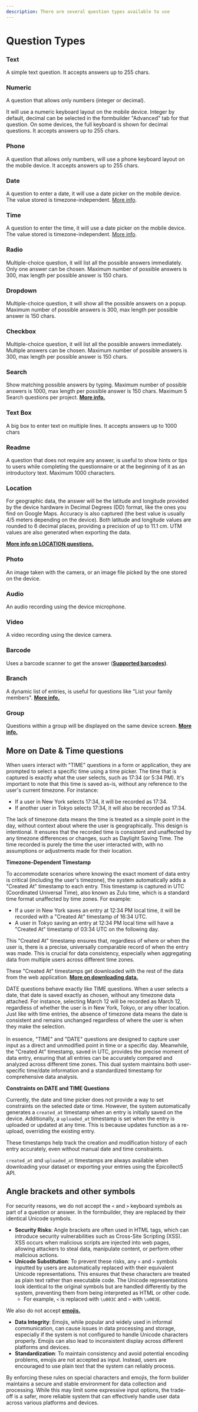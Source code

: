 ```yaml
---
description: There are several question types available to use
---
```


# Question Types

### Text

A simple text question. It accepts answers up to 255 chars.

### Numeric

A question that allows only numbers (integer or decimal).

It will use a numeric keyboard layout on the mobile device. Integer by default, decimal can be selected in the formbuilder "Advanced" tab for that question. On some devices, the full keyboard is shown for decimal questions. It accepts answers up to 255 chars.

### Phone

A question that allows only numbers, will use a phone keyboard layout on the mobile device. It accepts answers up to 255 chars.

### Date

A question to enter a date, it will use a date picker on the mobile device. The value stored is timezone-independent. [More info](input-types.md#more-on-date-and-time-questions).

### Time

A question to enter the time, it will use a date picker on the mobile device. The value stored is timezone-independent. [More info](input-types.md#more-on-date-and-time-questions).

### Radio

Multiple-choice question, it will list all the possible answers immediately. Only one answer can be chosen. Maximum number of possible answers is 300, max length per possible answer is 150 chars.

### Dropdown

Multiple-choice question, it will show all the possible answers on a popup. Maximum number of possible answers is 300, max length per possible answer is 150 chars.

### Checkbox

Multiple-choice question, it will list all the possible answers immediately. Multiple answers can be chosen. Maximum number of possible answers is 300, max length per possible answer is 150 chars.

### Search

Show matching possible answers by typing. Maximum number of possible answers is 1000, max length per possible answer is 150 chars. Maximum 5 Search questions per project. [**More info.**](search.md)

### Text Box

A big box to enter text on multiple lines. It accepts answers up to 1000 chars

### Readme

A question that does not require any answer, is useful to show hints or tips to users while completing the questionnaire or at the beginning of it as an introductory text. Maximum 1000 characters.

### Location

For geographic data, the answer will be the latitude and longitude provided by the device hardware in Decimal Degrees (DD) format, like the ones you find on Google Maps. Accuracy is also captured (the best value is usually 4/5 meters depending on the device). Both latitude and longitude values are rounded to 6 decimal places, providing a precision of up to 11.1 cm. UTM values are also generated when exporting the data.

[**More info on LOCATION questions.**](../mobile-application/location-questions.md)

### Photo

An image taken with the camera, or an image file picked by the one stored on the device.

### Audio

An audio recording using the device microphone.

### Video

A video recording using the device camera.

### Barcode

Uses a barcode scanner to get the answer ([**Supported barcodes**](../common-use-cases/barcodes.md)**)**.

### Branch

A dynamic list of entries, is useful for questions like "List your family members". [**More info.**](branches.md)

### Group

Questions within a group will be displayed on the same device screen. [**More info.**](groups.md)

## More on Date & Time questions

When users interact with "TIME" questions in a form or application, they are prompted to select a specific time using a time picker. The time that is captured is exactly what the user selects, such as 17:34 (or 5:34 PM). It's important to note that this time is saved as-is, without any reference to the user's current timezone. For instance:

* If a user in New York selects 17:34, it will be recorded as 17:34.
* If another user in Tokyo selects 17:34, it will also be recorded as 17:34.

The lack of timezone data means the time is treated as a simple point in the day, without context about where the user is geographically. This design is intentional. It ensures that the recorded time is consistent and unaffected by any timezone differences or changes, such as Daylight Saving Time. The time recorded is purely the time the user interacted with, with no assumptions or adjustments made for their location.

**Timezone-Dependent Timestamp**

To accommodate scenarios where knowing the exact moment of data entry is critical (including the user's timezone), the system automatically adds a "Created At" timestamp to each entry. This timestamp is captured in UTC (Coordinated Universal Time), also known as Zulu time, which is a standard time format unaffected by time zones. For example:

* If a user in New York saves an entry at 12:34 PM local time, it will be recorded with a "Created At" timestamp of 16:34 UTC.
* A user in Tokyo saving an entry at 12:34 PM local time will have a "Created At" timestamp of 03:34 UTC on the following day.

This "Created At" timestamp ensures that, regardless of where or when the user is, there is a precise, universally comparable record of when the entry was made. This is crucial for data consistency, especially when aggregating data from multiple users across different time zones.

These "Created At" timestamps get downloaded with the rest of the data from the web application. [**More on downloading data.**](../web-application/downloading-data.md)

DATE questions behave exactly like TIME questions. When a user selects a date, that date is saved exactly as chosen, without any timezone data attached. For instance, selecting March 12 will be recorded as March 12, regardless of whether the user is in New York, Tokyo, or any other location. Just like with time entries, the absence of timezone data means the date is consistent and remains unchanged regardless of where the user is when they make the selection.\
\
In essence, "TIME" and "DATE" questions are designed to capture user input as a direct and unmodified point in time or a specific day. Meanwhile, the "Created At" timestamp, saved in UTC, provides the precise moment of data entry, ensuring that all entries can be accurately compared and analyzed across different time zones. This dual system maintains both user-specific time/date information and a standardized timestamp for comprehensive data analysis.

**Constraints on DATE and TIME Questions**

Currently, the date and time picker does not provide a way to set constraints on the selected date or time. However, the system automatically generates a `created_at` timestamp when an entry is initially saved on the device. Additionally, a `uploaded_at` timestamp is set when the entry is uploaded or updated at any time. This is because updates function as a re-upload, overriding the existing entry.&#x20;

These timestamps help track the creation and modification history of each entry accurately, even without manual date and time constraints.

`created_at` and `uploaded_at` timestamps are always available when downloading your dataset or exporting your entries using the Epicollect5 API.

## Angle brackets and other symbols

For security reasons, we do not accept the `<` and `>` keyboard symbols as part of a question or answer. In the formbuilder, they are replaced by their identical Unicode symbols.

* **Security Risks**: Angle brackets are often used in HTML tags, which can introduce security vulnerabilities such as Cross-Site Scripting (XSS). XSS occurs when malicious scripts are injected into web pages, allowing attackers to steal data, manipulate content, or perform other malicious actions.
* **Unicode Substitution**: To prevent these risks, any `<` and `>` symbols inputted by users are automatically replaced with their equivalent Unicode representations. This ensures that these characters are treated as plain text rather than executable code. The Unicode representations look identical to the original symbols but are handled differently by the system, preventing them from being interpreted as HTML or other code.
  * For example, `<` is replaced with `\u003C` and `>` with `\u003E`.

We also do not accept [**emojis.**](https://en.wikipedia.org/wiki/Emoji)

* **Data Integrity**: Emojis, while popular and widely used in informal communication, can cause issues in data processing and storage, especially if the system is not configured to handle Unicode characters properly. Emojis can also lead to inconsistent display across different platforms and devices.
* **Standardization**: To maintain consistency and avoid potential encoding problems, emojis are not accepted as input. Instead, users are encouraged to use plain text that the system can reliably process.

By enforcing these rules on special characters and emojis, the form builder maintains a secure and stable environment for data collection and processing. While this may limit some expressive input options, the trade-off is a safer, more reliable system that can effectively handle user data across various platforms and devices.
